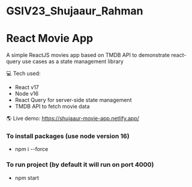 # GSIV23_Shujaaur_Rahman

# React Movie App
A simple ReactJS movies app based on TMDB API to demonstrate react-query use cases as a state management library

💻 Tech used:
- React v17
- Node v16
- React Query for server-side state management
- TMDB API to fetch movie data

🌎 Live demo: https://shujaaur-movie-app.netlify.app/

### To install packages (use node version 16)
 - npm i --force 

### To run project (by default it will run on port 4000)
 - npm start
